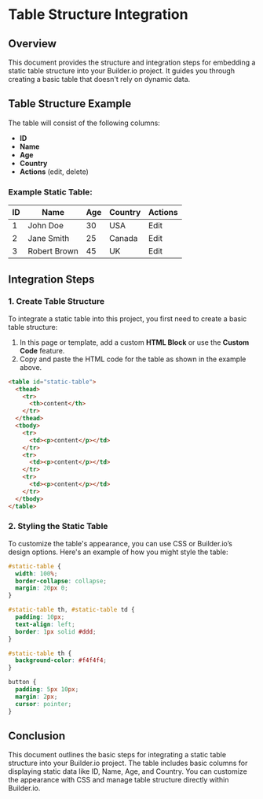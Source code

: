 
# Table Structure Integration
## Overview

This document provides the structure and integration steps for embedding a static table structure into your Builder.io project. It guides you through creating a basic table that doesn't rely on dynamic data.

## Table Structure Example

The table will consist of the following columns:
- **ID**
- **Name**
- **Age**
- **Country**
- **Actions** (edit, delete)

### Example Static Table:

| ID  | Name      | Age | Country | Actions  |
|-----|-----------|-----|---------|----------|
| 1   | John Doe  | 30  | USA     | Edit | Delete |
| 2   | Jane Smith| 25  | Canada  | Edit | Delete |
| 3   | Robert Brown | 45  | UK  | Edit | Delete |

## Integration Steps

### 1. Create Table Structure

To integrate a static table into this project, you first need to create a basic table structure:

1. In this page or template, add a custom **HTML Block** or use the **Custom Code** feature.
2. Copy and paste the HTML code for the table as shown in the example above.

```html
<table id="static-table">
  <thead>
    <tr>
      <th>content</th>
    </tr>
  </thead>
  <tbody>
    <tr>
      <td><p>content</p></td>
    </tr>
    <tr>
      <td><p>content</p></td>
    </tr>
    <tr>
      <td><p>content</p></td>
    </tr>
  </tbody>
</table>
```

### 2. Styling the Static Table

To customize the table's appearance, you can use CSS or Builder.io’s design options. Here's an example of how you might style the table:

```css
#static-table {
  width: 100%;
  border-collapse: collapse;
  margin: 20px 0;
}

#static-table th, #static-table td {
  padding: 10px;
  text-align: left;
  border: 1px solid #ddd;
}

#static-table th {
  background-color: #f4f4f4;
}

button {
  padding: 5px 10px;
  margin: 2px;
  cursor: pointer;
}
```

## Conclusion

This document outlines the basic steps for integrating a static table structure into your Builder.io project. The table includes basic columns for displaying static data like ID, Name, Age, and Country. You can customize the appearance with CSS and manage table structure directly within Builder.io.
